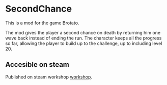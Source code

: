 # SecondChance

This is a mod for the game Brotato.

The mod gives the player a second chance on death by returning him one wave back instead of ending the run. The character keeps all the progress so far, allowing the player to build up to the challenge, up to including level 20.

## Accesible on steam

Published on steam workshop [workshop](https://steamcommunity.com/sharedfiles/filedetails/?id=2960655078).

